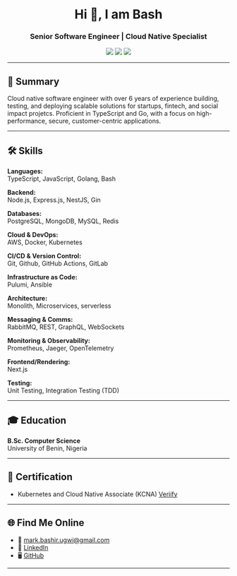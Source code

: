 <!-- Profile README for Mark Bashir (@Bash360) -->

<h1 align="center">Hi 👋, I am Bash</h1>
<h3 align="center">Senior Software Engineer | Cloud Native Specialist</h3>

<p align="center">
  <a href="mailto:mark.bashir.ugwi@gmail.com"><img src="https://img.shields.io/badge/email-mark.bashir.ugwi%40gmail.com-blue?style=flat-square" /></a>
  <a href="https://www.linkedin.com/in/mark-bashir-323968148"><img src="https://img.shields.io/badge/LinkedIn-Mark%20Bashir-blue?logo=linkedin&style=flat-square" /></a>
  <a href="https://github.com/bash360"><img src="https://img.shields.io/badge/GitHub-Bash360-black?logo=github&style=flat-square" /></a>
</p>

---

## 🚀 Summary

Cloud native software engineer with over 6 years of experience building, testing, and deploying scalable solutions for startups, fintech, and social impact projetcs. Proficient in TypeScript and Go, with a focus on high-performance, secure, customer-centric applications.

---

## 🛠️ Skills

**Languages:**  
TypeScript, JavaScript, Golang, Bash

**Backend:**  
Node.js, Express.js, NestJS, Gin

**Databases:**  
PostgreSQL, MongoDB, MySQL, Redis

**Cloud & DevOps:**  
AWS, Docker, Kubernetes

**CI/CD & Version Control:**  
Git, Github, GitHub Actions, GitLab

**Infrastructure as Code:**  
Pulumi, Ansible

**Architecture:**  
Monolith, Microservices, serverless

**Messaging & Comms:**  
RabbitMQ, REST, GraphQL, WebSockets

**Monitoring & Observability:**  
Prometheus, Jaeger, OpenTelemetry

**Frontend/Rendering:**  
Next.js

**Testing:**  
Unit Testing, Integration Testing (TDD)

---

## 🎓 Education

**B.Sc. Computer Science**  
University of Benin, Nigeria

---

## 🏅 Certification

- Kubernetes and Cloud Native Associate (KCNA) [Veriify](https://www.credly.com/badges/d424ac47-0fcc-4662-8a78-6db4beb5a291/public_url)

---

## 🌐 Find Me Online

- 📧 [mark.bashir.ugwi@gmail.com](mailto:mark.bashir.ugwi@gmail.com)
- 💼 [LinkedIn](https://www.linkedin.com/in/mark-bashir-323968148)
- 🖥️ [GitHub](https://github.com/bash360)

---

<!--
Tip: Pin your best repositories on your profile for extra impact!
-->

